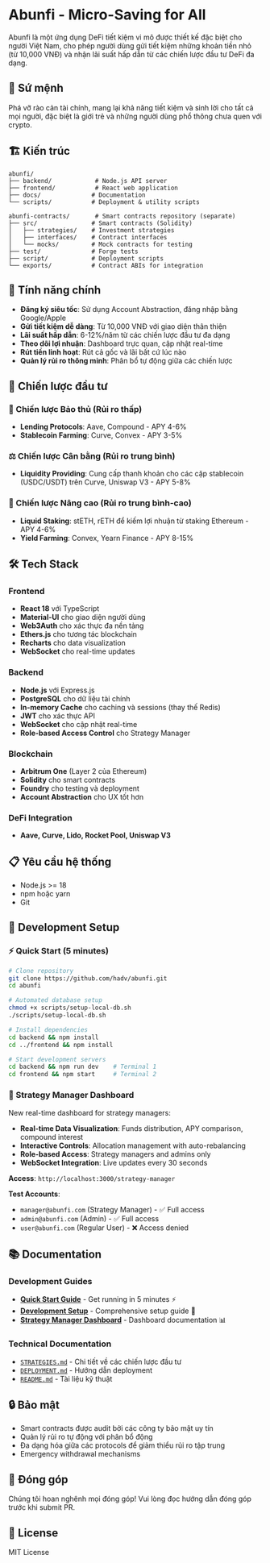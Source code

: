 # Abunfi - Micro-Saving for All

Abunfi là một ứng dụng DeFi tiết kiệm vi mô được thiết kế đặc biệt cho người Việt Nam, cho phép người dùng gửi tiết kiệm những khoản tiền nhỏ (từ 10,000 VNĐ) và nhận lãi suất hấp dẫn từ các chiến lược đầu tư DeFi đa dạng.

## 🎯 Sứ mệnh

Phá vỡ rào cản tài chính, mang lại khả năng tiết kiệm và sinh lời cho tất cả mọi người, đặc biệt là giới trẻ và những người dùng phổ thông chưa quen với crypto.

## 🏗️ Kiến trúc

```
abunfi/
├── backend/            # Node.js API server
├── frontend/           # React web application
├── docs/              # Documentation
└── scripts/           # Deployment & utility scripts

abunfi-contracts/       # Smart contracts repository (separate)
├── src/               # Smart contracts (Solidity)
│   ├── strategies/    # Investment strategies
│   ├── interfaces/    # Contract interfaces
│   └── mocks/         # Mock contracts for testing
├── test/              # Forge tests
├── script/            # Deployment scripts
└── exports/           # Contract ABIs for integration
```

## 🚀 Tính năng chính

- **Đăng ký siêu tốc**: Sử dụng Account Abstraction, đăng nhập bằng Google/Apple
- **Gửi tiết kiệm dễ dàng**: Từ 10,000 VNĐ với giao diện thân thiện
- **Lãi suất hấp dẫn**: 6-12%/năm từ các chiến lược đầu tư đa dạng
- **Theo dõi lợi nhuận**: Dashboard trực quan, cập nhật real-time
- **Rút tiền linh hoạt**: Rút cả gốc và lãi bất cứ lúc nào
- **Quản lý rủi ro thông minh**: Phân bổ tự động giữa các chiến lược

## 💼 Chiến lược đầu tư

### 🏦 Chiến lược Bảo thủ (Rủi ro thấp)
- **Lending Protocols**: Aave, Compound - APY 4-6%
- **Stablecoin Farming**: Curve, Convex - APY 3-5%

### ⚖️ Chiến lược Cân bằng (Rủi ro trung bình)
- **Liquidity Providing**: Cung cấp thanh khoản cho các cặp stablecoin (USDC/USDT) trên Curve, Uniswap V3 - APY 5-8%

### 🚀 Chiến lược Nâng cao (Rủi ro trung bình-cao)
- **Liquid Staking**: stETH, rETH để kiếm lợi nhuận từ staking Ethereum - APY 4-6%
- **Yield Farming**: Convex, Yearn Finance - APY 8-15%

## 🛠️ Tech Stack

### Frontend
- **React 18** với TypeScript
- **Material-UI** cho giao diện người dùng
- **Web3Auth** cho xác thực đa nền tảng
- **Ethers.js** cho tương tác blockchain
- **Recharts** cho data visualization
- **WebSocket** cho real-time updates

### Backend
- **Node.js** với Express.js
- **PostgreSQL** cho dữ liệu tài chính
- **In-memory Cache** cho caching và sessions (thay thế Redis)
- **JWT** cho xác thực API
- **WebSocket** cho cập nhật real-time
- **Role-based Access Control** cho Strategy Manager

### Blockchain
- **Arbitrum One** (Layer 2 của Ethereum)
- **Solidity** cho smart contracts
- **Foundry** cho testing và deployment
- **Account Abstraction** cho UX tốt hơn

### DeFi Integration
- **Aave, Curve, Lido, Rocket Pool, Uniswap V3**

## 📋 Yêu cầu hệ thống

- Node.js >= 18
- npm hoặc yarn
- Git

## 🚀 Development Setup

### ⚡ Quick Start (5 minutes)

```bash
# Clone repository
git clone https://github.com/hadv/abunfi.git
cd abunfi

# Automated database setup
chmod +x scripts/setup-local-db.sh
./scripts/setup-local-db.sh

# Install dependencies
cd backend && npm install
cd ../frontend && npm install

# Start development servers
cd backend && npm run dev    # Terminal 1
cd frontend && npm start     # Terminal 2
```

### 🎯 Strategy Manager Dashboard

New real-time dashboard for strategy managers:
- **Real-time Data Visualization**: Funds distribution, APY comparison, compound interest
- **Interactive Controls**: Allocation management with auto-rebalancing
- **Role-based Access**: Strategy managers and admins only
- **WebSocket Integration**: Live updates every 30 seconds

**Access**: `http://localhost:3000/strategy-manager`

**Test Accounts**:
- `manager@abunfi.com` (Strategy Manager) - ✅ Full access
- `admin@abunfi.com` (Admin) - ✅ Full access
- `user@abunfi.com` (Regular User) - ❌ Access denied

## 📚 Documentation

### Development Guides
- **[Quick Start Guide](docs/QUICK_START.md)** - Get running in 5 minutes ⚡
- **[Development Setup](docs/DEVELOPMENT_SETUP.md)** - Comprehensive setup guide 🔧
- **[Strategy Manager Dashboard](docs/STRATEGY_MANAGER_DASHBOARD.md)** - Dashboard documentation 📊

### Technical Documentation
- [`STRATEGIES.md`](docs/STRATEGIES.md) - Chi tiết về các chiến lược đầu tư
- [`DEPLOYMENT.md`](docs/DEPLOYMENT.md) - Hướng dẫn deployment
- [`README.md`](docs/README.md) - Tài liệu kỹ thuật

## 🔒 Bảo mật

- Smart contracts được audit bởi các công ty bảo mật uy tín
- Quản lý rủi ro tự động với phân bổ động
- Đa dạng hóa giữa các protocols để giảm thiểu rủi ro tập trung
- Emergency withdrawal mechanisms

## 🤝 Đóng góp

Chúng tôi hoan nghênh mọi đóng góp! Vui lòng đọc hướng dẫn đóng góp trước khi submit PR.

## 📄 License

MIT License
